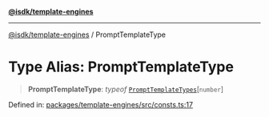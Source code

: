 [**@isdk/template-engines**](../README.md)

***

[@isdk/template-engines](../globals.md) / PromptTemplateType

# Type Alias: PromptTemplateType

> **PromptTemplateType**: *typeof* [`PromptTemplateTypes`](../variables/PromptTemplateTypes.md)\[`number`\]

Defined in: [packages/template-engines/src/consts.ts:17](https://github.com/isdk/template-engines.js/blob/0980ec51236148c4fd76db6d69dc25b1172476d4/src/consts.ts#L17)
